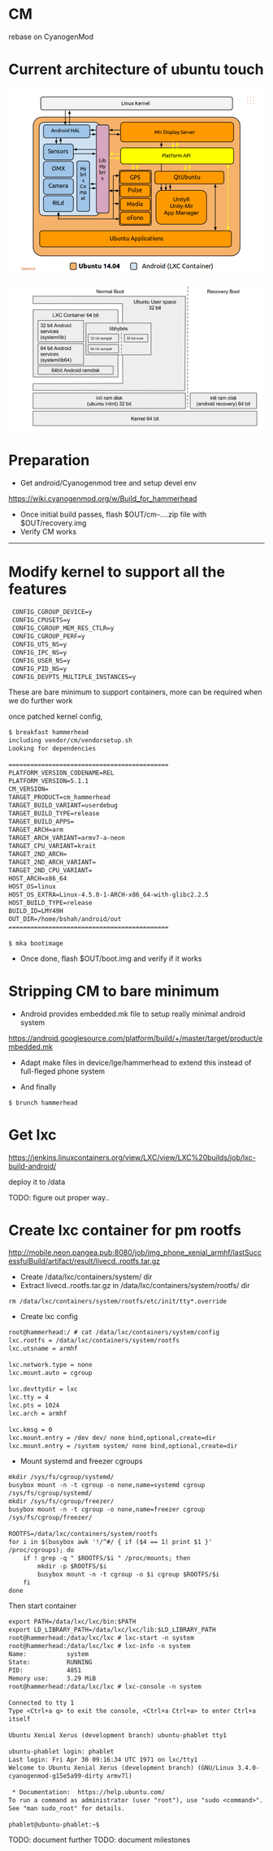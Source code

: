 # CM

rebase on CyanogenMod

# Current architecture of ubuntu touch

![Ubuntu touch Architecture](ubuntu_touch_architecture.png)

![Container Architecture](container.png)

# Preparation

- Get android/Cyanogenmod tree and setup devel env

https://wiki.cyanogenmod.org/w/Build_for_hammerhead

- Once initial build passes, flash $OUT/cm-....zip file with $OUT/recovery.img
- Verify CM works

------

# Modify kernel to support all the features

```
 CONFIG_CGROUP_DEVICE=y
 CONFIG_CPUSETS=y
 CONFIG_CGROUP_MEM_RES_CTLR=y
 CONFIG_CGROUP_PERF=y
 CONFIG_UTS_NS=y
 CONFIG_IPC_NS=y
 CONFIG_USER_NS=y
 CONFIG_PID_NS=y
 CONFIG_DEVPTS_MULTIPLE_INSTANCES=y
```

These are bare minimum to support containers, more can be required when we do further work

once patched kernel config,

```
$ breakfast hammerhead
including vendor/cm/vendorsetup.sh
Looking for dependencies

============================================
PLATFORM_VERSION_CODENAME=REL
PLATFORM_VERSION=5.1.1
CM_VERSION=
TARGET_PRODUCT=cm_hammerhead
TARGET_BUILD_VARIANT=userdebug
TARGET_BUILD_TYPE=release
TARGET_BUILD_APPS=
TARGET_ARCH=arm
TARGET_ARCH_VARIANT=armv7-a-neon
TARGET_CPU_VARIANT=krait
TARGET_2ND_ARCH=
TARGET_2ND_ARCH_VARIANT=
TARGET_2ND_CPU_VARIANT=
HOST_ARCH=x86_64
HOST_OS=linux
HOST_OS_EXTRA=Linux-4.5.0-1-ARCH-x86_64-with-glibc2.2.5
HOST_BUILD_TYPE=release
BUILD_ID=LMY49H
OUT_DIR=/home/bshah/android/out
============================================

$ mka bootimage

```

- Once done, flash $OUT/boot.img and verify if it works

# Stripping CM to bare minimum

- Android provides embedded.mk file to setup really minimal android system

https://android.googlesource.com/platform/build/+/master/target/product/embedded.mk

- Adapt make files in device/lge/hammerhead to extend this instead of full-fleged phone system

- And finally

```
$ brunch hammerhead
```

# Get lxc

https://jenkins.linuxcontainers.org/view/LXC/view/LXC%20builds/job/lxc-build-android/

deploy it to /data

TODO: figure out proper way..

# Create lxc container for pm rootfs

http://mobile.neon.pangea.pub:8080/job/img_phone_xenial_armhf/lastSuccessfulBuild/artifact/result/livecd..rootfs.tar.gz

- Create /data/lxc/containers/system/ dir
- Extract livecd..rootfs.tar.gz in /data/lxc/containers/system/rootfs/ dir

```
rm /data/lxc/containers/system/rootfs/etc/init/tty*.override
```

- Create lxc config

```
root@hammerhead:/ # cat /data/lxc/containers/system/config
lxc.rootfs = /data/lxc/containers/system/rootfs
lxc.utsname = armhf

lxc.network.type = none
lxc.mount.auto = cgroup

lxc.devttydir = lxc
lxc.tty = 4
lxc.pts = 1024
lxc.arch = armhf

lxc.kmsg = 0
lxc.mount.entry = /dev dev/ none bind,optional,create=dir
lxc.mount.entry = /system system/ none bind,optional,create=dir
```

- Mount systemd and freezer cgroups

```
mkdir /sys/fs/cgroup/systemd/
busybox mount -n -t cgroup -o none,name=systemd cgroup /sys/fs/cgroup/systemd/
mkdir /sys/fs/cgroup/freezer/
busybox mount -n -t cgroup -o none,name=freezer cgroup /sys/fs/cgroup/freezer/

ROOTFS=/data/lxc/containers/system/rootfs
for i in $(busybox awk '!/^#/ { if ($4 == 1) print $1 }' /proc/cgroups); do
    if ! grep -q " $ROOTFS/$i " /proc/mounts; then
        mkdir -p $ROOTFS/$i
        busybox mount -n -t cgroup -o $i cgroup $ROOTFS/$i
    fi
done

```

Then start container

```
export PATH=/data/lxc/lxc/bin:$PATH
export LD_LIBRARY_PATH=/data/lxc/lxc/lib:$LD_LIBRARY_PATH
root@hammerhead:/data/lxc/lxc # lxc-start -n system
root@hammerhead:/data/lxc/lxc # lxc-info -n system
Name:           system
State:          RUNNING
PID:            4851
Memory use:     3.29 MiB
root@hammerhead:/data/lxc/lxc # lxc-console -n system

Connected to tty 1
Type <Ctrl+a q> to exit the console, <Ctrl+a Ctrl+a> to enter Ctrl+a itself

Ubuntu Xenial Xerus (development branch) ubuntu-phablet tty1

ubuntu-phablet login: phablet
Last login: Fri Apr 30 09:16:34 UTC 1971 on lxc/tty1
Welcome to Ubuntu Xenial Xerus (development branch) (GNU/Linux 3.4.0-cyanogenmod-g15e5a99-dirty armv7l)

 * Documentation:  https://help.ubuntu.com/
To run a command as administrator (user "root"), use "sudo <command>".
See "man sudo_root" for details.

phablet@ubuntu-phablet:~$
```

TODO: document further
TODO: document milestones
